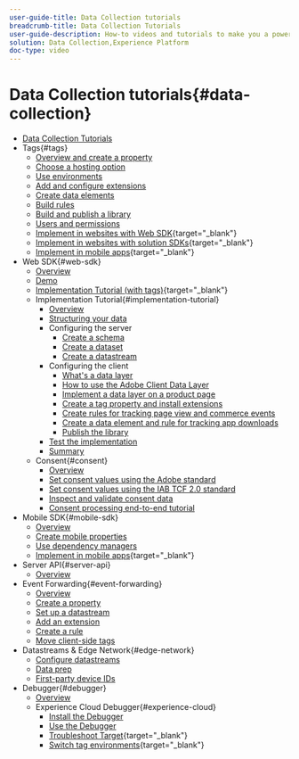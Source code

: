 ```yaml
---
user-guide-title: Data Collection tutorials
breadcrumb-title: Data Collection Tutorials
user-guide-description: How-to videos and tutorials to make you a power-user of Data Collection in Experience Platform.
solution: Data Collection,Experience Platform
doc-type: video
---
```


# Data Collection tutorials{#data-collection}

+ [Data Collection Tutorials](overview.md)
+ Tags{#tags}
  + [Overview and create a property](tags/create-a-property.md)
  + [Choose a hosting option](tags/choose-a-hosting-option.md)
  + [Use environments](tags/use-environments.md)
  + [Add and configure extensions](tags/add-and-configure-extensions.md)
  + [Create data elements](tags/create-data-elements.md)
  + [Build rules](tags/build-rules.md)
  + [Build and publish a library](tags/build-and-publish-a-library.md)
  + [Users and permissions](tags/users-and-permissions.md)
  + [Implement in websites with Web SDK](https://experienceleague.adobe.com/docs/platform-learn/implement-web-sdk/overview.html){target="_blank"}
  + [Implement in websites with solution SDKs](https://experienceleague.adobe.com/docs/platform-learn/implement-in-websites/overview.html){target="_blank"}
  + [Implement in mobile apps](https://experienceleague.adobe.com/docs/platform-learn/implement-mobile-sdk/overview.html){target="_blank"}
+ Web SDK{#web-sdk}
  + [Overview](web-sdk/overview.md)
  + [Demo](web-sdk/demo.md)
  + [Implementation Tutorial (with tags)](https://experienceleague.adobe.com/docs/platform-learn/implement-web-sdk/overview.html){target="_blank"}
  + Implementation Tutorial{#implementation-tutorial}
    + [Overview](web-sdk/implementation-tutorial/overview.md)
    + [Structuring your data](web-sdk/implementation-tutorial/structuring-your-data.md)
    + Configuring the server
      + [Create a schema](web-sdk/implementation-tutorial/configure-the-server/create-a-schema.md)
      + [Create a dataset](web-sdk/implementation-tutorial/configure-the-server/create-a-dataset.md)
      + [Create a datastream](web-sdk/implementation-tutorial/configure-the-server/create-a-datastream.md)
    + Configuring the client
      + [What's a data layer](web-sdk/implementation-tutorial/configure-the-client/whats-a-data-layer.md)
      + [How to use the Adobe Client Data Layer](web-sdk/implementation-tutorial/configure-the-client/how-to-use-the-adobe-client-data-layer.md)
      + [Implement a data layer on a product page](web-sdk/implementation-tutorial/configure-the-client/implement-product-page-data-layer.md)
      + [Create a tag property and install extensions](web-sdk/implementation-tutorial/configure-the-client/create-a-tags-property-and-install-extensions.md)
      + [Create rules for tracking page view and commerce events](web-sdk/implementation-tutorial/configure-the-client/create-rules-for-tracking-page-view-and-commerce-events.md)
      + [Create a data element and rule for tracking app downloads](web-sdk/implementation-tutorial/configure-the-client/create-a-data-element-and-rule-for-tracking-app-downloads.md)
      + [Publish the library](web-sdk/implementation-tutorial/configure-the-client/publish-the-library.md)
    + [Test the implementation](web-sdk/implementation-tutorial/test-the-implementation.md)
    + [Summary](web-sdk/implementation-tutorial/summary.md)
  + Consent{#consent}
    + [Overview](web-sdk/consent/overview.md)
    + [Set consent values using the Adobe standard](web-sdk/consent/set-consent-adobe.md)
    + [Set consent values using the IAB TCF 2.0 standard](web-sdk/consent/set-consent-iab.md)
    + [Inspect and validate consent data](web-sdk/consent/inspect.md)
    + [Consent processing end-to-end tutorial](web-sdk/consent/tutorial.md)
+ Mobile SDK{#mobile-sdk}
  + [Overview](mobile-sdk/overview.md)
  + [Create mobile properties](mobile-sdk/create-mobile-properties.md)
  + [Use dependency managers](mobile-sdk/use-dependency-managers.md)
  + [Implement in mobile apps](https://experienceleague.adobe.com/docs/platform-learn/implement-mobile-sdk/overview.html){target="_blank"}
+ Server API{#server-api}
  + [Overview](server-api/overview.md)
+ Event Forwarding{#event-forwarding}
  + [Overview](event-forwarding/overview.md)
  + [Create a property](event-forwarding/create-a-property.md)
  + [Set up a datastream](event-forwarding/set-up-a-datastream.md)
  + [Add an extension](event-forwarding/add-an-extension.md)
  + [Create a rule](event-forwarding/create-a-rule.md)
  + [Move client-side tags](event-forwarding/consider-moving-tags.md)
+ Datastreams & Edge Network{#edge-network}
  + [Configure datastreams](edge/configure-datastreams.md)
  + [Data prep](edge/data-prep.md)
  + [First-party device IDs](edge/generate-first-party-device-ids.md)
+ Debugger{#debugger}
  + [Overview](debugger/overview.md)
  + Experience Cloud Debugger{#experience-cloud}
    + [Install the Debugger](debugger/experience-cloud/add-the-extension.md)
    + [Use the Debugger](debugger/experience-cloud/use-the-experience-cloud-debugger.md)
    + [Troubleshoot Target](https://experienceleague.adobe.com/docs/target-learn/tutorials/troubleshooting/troubleshoot-with-the-experience-cloud-debugger.html){target="_blank"}
    + [Switch tag environments](https://experienceleague.adobe.com/docs/platform-learn/implement-in-websites/configure-tags/switch-environments.html){target="_blank"}